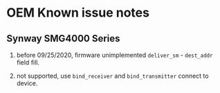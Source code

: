 # OEM Known issue notes

## Synway SMG4000 Series

1. before 09/25/2020, firmware unimplemented `deliver_sm` - `dest_addr` field fill.

2. not supported, use `bind_receiver` and `bind_transmitter` connect to device.

